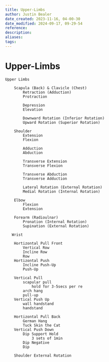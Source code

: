 ```yaml
---
title: Upper-Limbs
author: Justin Bealer
date_created: 2023-11-16, 04-00-30
date_modified: 2024-09-17, 09-29-54
reference: 
description: 
aliases: 
tags: 
---
```

# Upper-Limbs
    Upper Limbs
        
        Scapula (Back) & Clavicle (Chest)
            Retraction (Adduction)
            Protraction     
                
            Depression
            Elevation
            
            Downward Rotation (Inferior Rotation)
            Upward Rotation (Superior Rotation)
        
        Shoulder
            Extension
            Flexion
               
            Adduction
            Abduction    
            
            Transverse Extension
            Transverse Flexion    
            
            Transverse Abduction
            Transverse Adduction  
            
            Lateral Rotation (External Rotation)
            Medial Rotation (Internal Rotation)
                
        Elbow
            Flexion
            Extension
               
        Forearm (Radioulnar)
            Pronation (Internal Rotation)
            Supination (External Rotation)
       
       Wrist
       
        Hortizontal Pull Front
            Vertical Row
            Incline Row
            Row
        Hortizontal Push
            Incline Push-Up
            Push-Up
        
        Vertical Pull
            scapular pull
                hold for 3-5secs per re
            arch hang
            pull-up
        Vertical Push Up
            wall handstand
            handstand
        
        Hortizontal Pull Back
            German Hang
            Tuck Skin the Cat
        Vertical Push Down 
            Dip Support Hold
                3 sets of 1min
            Dip Negative
            Dip
        
        Shoulder External Rotation
        
